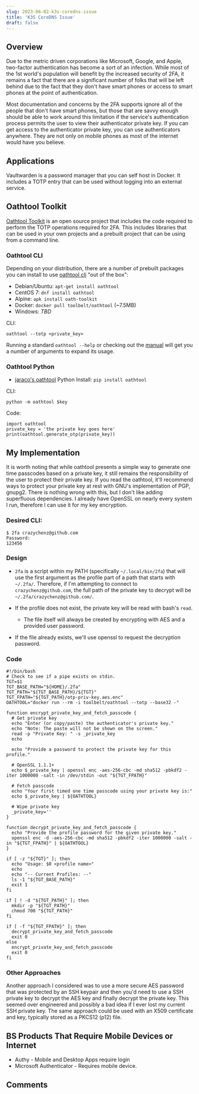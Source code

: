 ```yaml
---
slug: 2023-06-02-k3s-coredns-issue
title: 'K3S CoreDNS Issue'
draft: false
---
```


## Overview

Due to the metric driven corporations like Microsoft, Google, and Apple, two-factor authentication has become a sort of an infection. While most of the 1st world's population will benefit by the increased security of 2FA, it remains a fact that there are a significant number of folks that will be left behind due to the fact that they don't have smart phones or access to smart phones at the point of authentication.

<!-- truncate -->

Most documentation and concerns by the 2FA supports ignore all of the people that don't have smart phones, but those that are savvy enough should be able to work around this limitation if the service's authentication process permits the user to view their authenticator private key. If you can get access to the authenticator private key, you can use authenticators anywhere. They are not only on mobile phones as most of the internet would have you believe.

## Applications

Vaultwarden is a password manager that you can self host in Docker. It includes a TOTP entry that can be used without logging into an external service.

## Oathtool Toolkit

[Oathtool Toolkit](https://www.nongnu.org/oath-toolkit/) is an open source project that includes the code required to perform the TOTP operations required for 2FA. This includes libraries that can be used in your own projects and a prebuilt project that can be using from a command line.

### Oathtool CLI

Depending on your distribution, there are a number of prebuilt packages you can install to use [oathtool cli](https://www.nongnu.org/oath-toolkit/oathtool.1.html) "out of the box":

- Debian/Ubuntu: `apt-get install oathtool`
- CentOS 7: `dnf install oathtool`
- Alpine: `apk install oath-toolkit`
- Docker: `docker pull toolbelt/oathtool` (~7.5MB)
- Windows: _TBD_

CLI:

```
oathtool --totp <private_key>
```

Running a standard `oathtool --help` or checking out the [manual](https://www.nongnu.org/oath-toolkit/oathtool.1.html) will get you a number of arguments to expand its usage.

### Oathtool Python

- [jaraco's oathtool](https://github.com/jaraco/oathtool) Python Install: `pip install oathtool`

CLI:

```
python -m oathtool $key
```

Code:

```
import oathtool
private_key = 'the private key goes here'
print(oathtool.generate_otp(private_key))
```

## My Implementation

It is worth noting that while oathtool presents a simple way to generate one time passcodes based on a private key, it still remains the responsibility of the user to protect their private key. If you read the oathtool, it'll recommend ways to protect your private key at rest with GNU's implementation of PGP, gnupg2. There is nothing wrong with this, but I don't like adding superfluous dependencies. I already have OpenSSL on nearly every system I run, therefore I can use it for my key encryption.

### Desired CLI:

```
$ 2fa crazychenz@github.com
Password:
123456
```

### Design

- `2fa` is a script within my PATH (specifically `~/.local/bin/2fa`) that will use the first argument as the profile part of a path that starts with `~/.2fa/`. Therefore, if I'm attempting to connect to `crazychenz@github.com`, the full path of the private key to decrypt will be `~/.2fa/crazychenz@github.com/`.

- If the profile does not exist, the private key will be read with bash's `read`.
  - The file itself will always be created by encrypting with AES and a provided user password.

- If the file already exists, we'll use openssl to request the decryption password.

### Code

```
#!/bin/bash
# Check to see if a pipe exists on stdin.
TGT=$1
TGT_BASE_PATH="${HOME}/.2fa"
TGT_PATH="${TGT_BASE_PATH}/${TGT}"
TGT_FPATH="${TGT_PATH}/otp-priv-key.aes.enc"
OATHTOOL="docker run --rm -i toolbelt/oathtool --totp --base32 -"

function encrypt_private_key_and_fetch_passcode {
  # Get private key
  echo "Enter (or copy/paste) the authenticator's private key."
  echo "Note: The paste will not be shown on the screen."
  read -p "Private Key: " -s _private_key
  echo

  echo "Provide a password to protect the private key for this profile."

  # OpenSSL 1.1.1+
  echo $_private_key | openssl enc -aes-256-cbc -md sha512 -pbkdf2 -iter 1000000 -salt -in /dev/stdin -out "${TGT_FPATH}"

  # Fetch passcode
  echo "Your first timed one time passcode using your private key is:"
  echo $_private_key | ${OATHTOOL}

  # Wipe private key
  _private_key=''
}

function decrypt_private_key_and_fetch_passcode {
  echo "Provide the profile password for the given private key."
  openssl enc -d -aes-256-cbc -md sha512 -pbkdf2 -iter 1000000 -salt -in "${TGT_FPATH}" | ${OATHTOOL}
}

if [ -z "${TGT}" ]; then
  echo "Usage: $0 <profile name>"
  echo
  echo "-- Current Profiles: --"
  ls -1 "${TGT_BASE_PATH}"
  exit 1
fi

if [ ! -d "${TGT_PATH}" ]; then
  mkdir -p "${TGT_PATH}"
  chmod 700 "${TGT_PATH}"
fi

if [ -f "${TGT_FPATH}" ]; then
  decrypt_private_key_and_fetch_passcode
  exit 0
else
  encrypt_private_key_and_fetch_passcode
  exit 0
fi
```

### Other Approaches

Another approach I considered was to use a more secure AES password that was protected by an SSH keypair and then you'd need to use a SSH private key to decrypt the AES key and finally decrypt the private key. This seemed over engineered and possibly a bad idea if I ever lost my current SSH private key. The same approach could be used with an X509 certificate and key, typically stored as a PKCS12 (p12) file.

## BS Products That Require Mobile Devices or Internet

- Authy - Mobile and Desktop Apps require login
- Microsoft Authenticator - Requires mobile device.

## Comments

<Comments />
